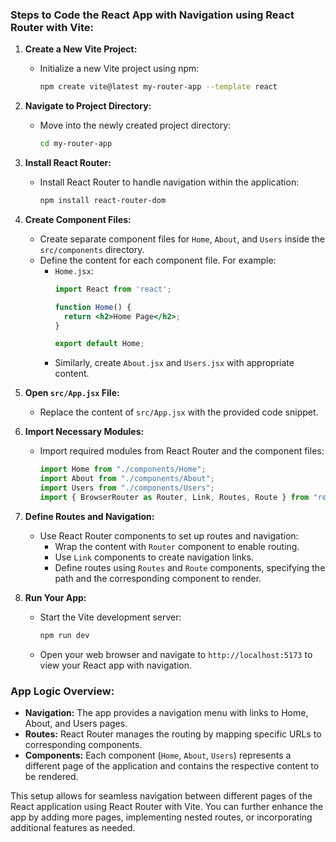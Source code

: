 ### Steps to Code the React App with Navigation using React Router with Vite:

1. **Create a New Vite Project:**
   - Initialize a new Vite project using npm:
     ```bash
     npm create vite@latest my-router-app --template react
     ```

2. **Navigate to Project Directory:**
   - Move into the newly created project directory:
     ```bash
     cd my-router-app
     ```

3. **Install React Router:**
   - Install React Router to handle navigation within the application:
     ```bash
     npm install react-router-dom
     ```

4. **Create Component Files:**
   - Create separate component files for `Home`, `About`, and `Users` inside the `src/components` directory.
   - Define the content for each component file. For example:
     - `Home.jsx`:
       ```jsx
       import React from 'react';

       function Home() {
         return <h2>Home Page</h2>;
       }

       export default Home;
       ```
     - Similarly, create `About.jsx` and `Users.jsx` with appropriate content.

5. **Open `src/App.jsx` File:**
   - Replace the content of `src/App.jsx` with the provided code snippet.

6. **Import Necessary Modules:**
   - Import required modules from React Router and the component files:
     ```javascript
     import Home from "./components/Home";
     import About from "./components/About";
     import Users from "./components/Users";
     import { BrowserRouter as Router, Link, Routes, Route } from "react-router-dom";
     ```

7. **Define Routes and Navigation:**
   - Use React Router components to set up routes and navigation:
     - Wrap the content with `Router` component to enable routing.
     - Use `Link` components to create navigation links.
     - Define routes using `Routes` and `Route` components, specifying the path and the corresponding component to render.

8. **Run Your App:**
   - Start the Vite development server:
     ```bash
     npm run dev
     ```
   - Open your web browser and navigate to `http://localhost:5173` to view your React app with navigation.

### App Logic Overview:

- **Navigation:** The app provides a navigation menu with links to Home, About, and Users pages.
- **Routes:** React Router manages the routing by mapping specific URLs to corresponding components.
- **Components:** Each component (`Home`, `About`, `Users`) represents a different page of the application and contains the respective content to be rendered.

This setup allows for seamless navigation between different pages of the React application using React Router with Vite. You can further enhance the app by adding more pages, implementing nested routes, or incorporating additional features as needed.